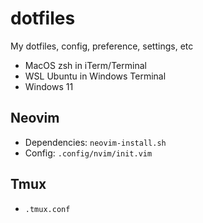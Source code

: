 # dotfiles

My dotfiles, config, preference, settings, etc

- MacOS zsh in iTerm/Terminal
- WSL Ubuntu in Windows Terminal
- Windows 11

## Neovim

- Dependencies: `neovim-install.sh`
- Config: `.config/nvim/init.vim`

## Tmux

- `.tmux.conf`
